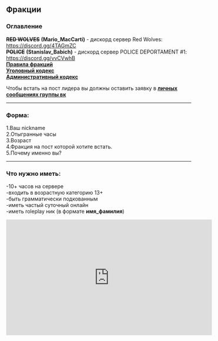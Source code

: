 ## Фракции
### Оглавление  
~~**RED WOLVES**~~ **(Mario_MacCarti)** - дискорд сервер Red Wolves: https://discord.gg/4TAGmZC  
~~**POLICE**~~ **(Stanislav_Babich)** - дискорд сервер POLICE DEPORTAMENT #1: https://discord.gg/vvCVwhB  
**[Правила фракций](https://elevation-mine.ru/factions/rules)**  
**[Уголовный кодекс](https://elevation-mine.ru/factions/uk)**  
**[Административный кодекс](https://elevation-mine.ru/factions/ak)**  

Чтобы встать на пост лидера вы должны оставить заявку в __[личных сообщениях группы вк](https://vk.me/elevation_mine)__

---

### Форма:  
1.Ваш nickname  
2.Отыгранные часы  
3.Возраст  
4.Фракция на пост которой хотите встать.  
5.Почему именно вы?  

---

### Что нужно иметь:  
-10+ часов на сервере  
-входить в возрастную категорию 13+  
-быть грамматически подкованным  
-иметь частый суточный онлайн  
-иметь roleplay ник (в формате **имя_фамилия**)  
<center><iframe width="560" height="315" src="https://www.youtube.com/embed/hCaMz1-v0OI" frameborder="0" allow="accelerometer; autoplay; encrypted-media; gyroscope; picture-in-picture" allowfullscreen></iframe></center>
